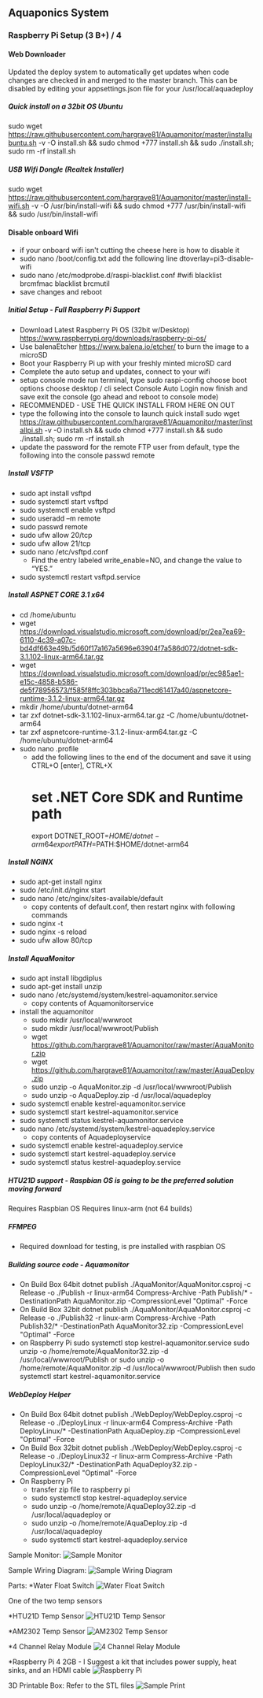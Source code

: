## Aquaponics System
### Raspberry Pi Setup (3 B+) / 4

#### Web Downloader
Updated the deploy system to automatically get updates when code changes are checked in and merged to the master branch.  This can be disabled by editing your appsettings.json file for your /usr/local/aquadeploy


##### Quick install on a 32bit OS Ubuntu
sudo wget https://raw.githubusercontent.com/hargrave81/Aquamonitor/master/installubuntu.sh -v -O install.sh && sudo chmod +777 install.sh && sudo ./install.sh; sudo rm -rf install.sh

##### USB Wifi Dongle (Realtek Installer)
sudo wget https://raw.githubusercontent.com/hargrave81/Aquamonitor/master/install-wifi.sh -v -O /usr/bin/install-wifi && sudo chmod +777 /usr/bin/install-wifi && sudo /usr/bin/install-wifi

#### Disable onboard Wifi
- if your onboard wifi isn't cutting the cheese here is how to disable it
- sudo nano /boot/config.txt        add the following line
  dtoverlay=pi3-disable-wifi
- sudo nano /etc/modprobe.d/raspi-blacklist.conf
  #wifi
  blacklist brcmfmac
  blacklist brcmutil
- save changes and reboot
  

##### Initial Setup - Full Raspberry Pi Support
- Download Latest Raspberry Pi OS (32bit w/Desktop)
  https://www.raspberrypi.org/downloads/raspberry-pi-os/
- Use balenaEtcher https://www.balena.io/etcher/ to burn the image to a microSD
- Boot your Raspberry Pi up with your freshly minted microSD card
- Complete the auto setup and updates, connect to your wifi
- setup console mode
  run terminal, type sudo raspi-config
  choose boot options
  choose desktop / cli
  select Console Auto Login
  now finish and save
  exit the console (go ahead and reboot to console mode)
- RECOMMENDED - USE THE QUICK INSTALL FROM HERE ON OUT
- type the following into the console to launch quick install
    sudo wget https://raw.githubusercontent.com/hargrave81/Aquamonitor/master/installpi.sh -v -O install.sh && sudo chmod +777 install.sh && sudo ./install.sh; sudo rm -rf install.sh
- update the password for the remote FTP user from default, type the following into the console
    passwd remote

##### Install VSFTP
- sudo apt install vsftpd
- sudo systemctl start vsftpd
- sudo systemctl enable vsftpd
- sudo useradd –m remote
- sudo passwd remote
- sudo ufw allow 20/tcp
- sudo ufw allow 21/tcp
- sudo nano /etc/vsftpd.conf
  - Find the entry labeled write_enable=NO, and change the value to “YES.”
- sudo systemctl restart vsftpd.service 

##### Install ASPNET CORE 3.1 x64
- cd /home/ubuntu
- wget https://download.visualstudio.microsoft.com/download/pr/2ea7ea69-6110-4c39-a07c-bd4df663e49b/5d60f17a167a5696e63904f7a586d072/dotnet-sdk-3.1.102-linux-arm64.tar.gz
- wget https://download.visualstudio.microsoft.com/download/pr/ec985ae1-e15c-4858-b586-de5f78956573/f585f8ffc303bbca6a711ecd61417a40/aspnetcore-runtime-3.1.2-linux-arm64.tar.gz
- mkdir /home/ubuntu/dotnet-arm64
- tar zxf dotnet-sdk-3.1.102-linux-arm64.tar.gz -C /home/ubuntu/dotnet-arm64
- tar zxf aspnetcore-runtime-3.1.2-linux-arm64.tar.gz -C /home/ubuntu/dotnet-arm64
- sudo nano .profile
  - add the following lines to the end of the document and save it using CTRL+O [enter], CTRL+X
    # set .NET Core SDK and Runtime path
    export DOTNET_ROOT=$HOME/dotnet-arm64
    export PATH=$PATH:$HOME/dotnet-arm64

##### Install NGINX
- sudo apt-get install nginx
- sudo /etc/init.d/nginx start
- sudo nano /etc/nginx/sites-available/default
  - copy contents of default.conf, then restart nginx with following commands
- sudo nginx -t
- sudo nginx -s reload
- sudo ufw allow 80/tcp

##### Install AquaMonitor
- sudo apt install libgdiplus
- sudo apt-get install unzip
- sudo nano /etc/systemd/system/kestrel-aquamonitor.service
  - copy contents of Aquamonitorservice
- install the aquamonitor
  - sudo mkdir /usr/local/wwwroot
  - sudo mkdir /usr/local/wwwroot/Publish
  - wget https://github.com/hargrave81/Aquamonitor/raw/master/AquaMonitor.zip
  - wget https://github.com/hargrave81/Aquamonitor/raw/master/AquaDeploy.zip
  - sudo unzip -o AquaMonitor.zip -d /usr/local/wwwroot/Publish
  - sudo unzip -o AquaDeploy.zip -d /usr/local/aquadeploy
- sudo systemctl enable kestrel-aquamonitor.service
- sudo systemctl start kestrel-aquamonitor.service
- sudo systemctl status kestrel-aquamonitor.service
- sudo nano /etc/systemd/system/kestrel-aquadeploy.service
  - copy contents of Aquadeployservice
- sudo systemctl enable kestrel-aquadeploy.service
- sudo systemctl start kestrel-aquadeploy.service
- sudo systemctl status kestrel-aquadeploy.service


##### HTU21D support - Raspbian OS is going to be the preferred solution moving forward
Requires Raspbian OS
Requires linux-arm (not 64 builds)


##### FFMPEG
- Required download for testing, is pre installed with raspbian OS

##### Building source code - Aquamonitor
- On Build Box 64bit
dotnet publish ./AquaMonitor/AquaMonitor.csproj -c Release -o ./Publish -r linux-arm64
Compress-Archive -Path Publish/* -DestinationPath AquaMonitor.zip -CompressionLevel "Optimal" -Force
- On Build Box 32bit 
dotnet publish ./AquaMonitor/AquaMonitor.csproj -c Release -o ./Publish32 -r linux-arm
Compress-Archive -Path Publish32/* -DestinationPath AquaMonitor32.zip -CompressionLevel "Optimal" -Force
- on Raspberry Pi
sudo systemctl stop kestrel-aquamonitor.service
sudo unzip -o /home/remote/AquaMonitor32.zip -d /usr/local/wwwroot/Publish
or
sudo unzip -o /home/remote/AquaMonitor.zip -d /usr/local/wwwroot/Publish
then
sudo systemctl start kestrel-aquamonitor.service

##### WebDeploy Helper
- On Build Box 64bit
dotnet publish ./WebDeploy/WebDeploy.csproj -c Release -o ./DeployLinux -r linux-arm64
Compress-Archive -Path DeployLinux/* -DestinationPath AquaDeploy.zip -CompressionLevel "Optimal" -Force
- On Build Box 32bit 
dotnet publish ./WebDeploy/WebDeploy.csproj -c Release -o ./DeployLinux32 -r linux-arm
Compress-Archive -Path DeployLinux32/* -DestinationPath AquaDeploy32.zip -CompressionLevel "Optimal" -Force
- On Raspberry Pi
  - transfer zip file to raspberry pi  
  - sudo systemctl stop kestrel-aquadeploy.service
  - sudo unzip -o /home/remote/AquaDeploy32.zip -d /usr/local/aquadeploy
  or
  - sudo unzip -o /home/remote/AquaDeploy.zip -d /usr/local/aquadeploy
  - sudo systemctl start kestrel-aquadeploy.service    

Sample Monitor:
![Sample Monitor](AquaMonitor.jpg)


Sample Wiring Diagram:
![Sample Wiring Diagram](SampleLayout.png)

Parts:
*Water Float Switch
![Water Float Switch](WaterFloatSwitch.jpg)

One of the two temp sensors

*HTU21D Temp Sensor
![HTU21D Temp Sensor](HTU21D.jpg)

*AM2302 Temp Sensor
![AM2302 Temp Sensor](AM2302.jpg)

*4 Channel Relay Module
![4 Channel Relay Module](RelayBoard.jpg)

*Raspberry Pi 4 2GB - I Suggest a kit that includes power supply, heat sinks, and an HDMI cable
![Raspberry Pi](RaspberryPi4.jpg)

3D Printable Box: Refer to the STL files
![Sample Print](3DBox.jpg)
